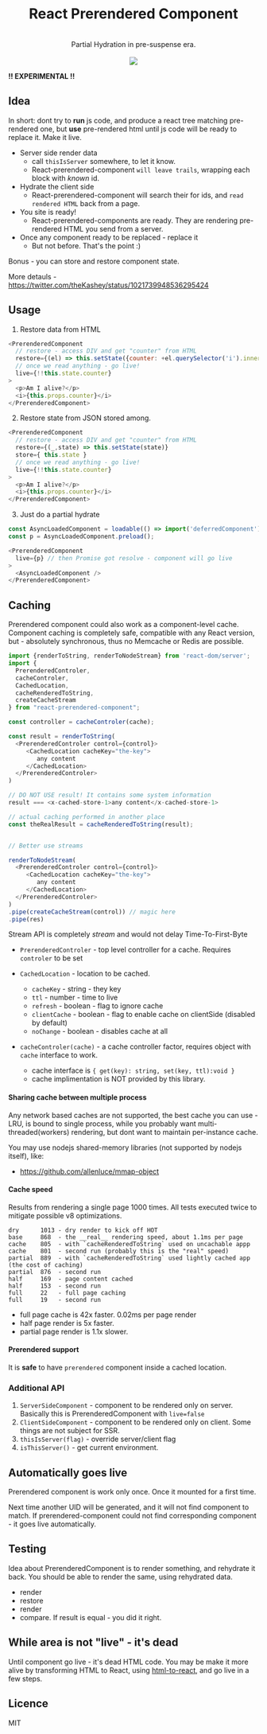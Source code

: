 <div align="center">
  <h1>React Prerendered Component</h1>
  <br/>
  Partial Hydration in pre-suspense era. 
  <br/>
  <br/>
  
  <a href="https://www.npmjs.com/package/react-prerendered-component">
    <img src="https://img.shields.io/npm/v/react-prerendered-component.svg?style=flat-square" />
  </a>
</div>

__!! EXPERIMENTAL !!__
 
## Idea
In short: dont try to __run__ js code, and produce a react tree matching pre-rendered one,
but __use__ pre-rendered html until js code will be ready to replace it. Make it live.

- Server side render data 
  - call `thisIsServer` somewhere, to let it know.
  - React-prerendered-component `will leave trails`, wrapping each block with _known_ id.
- Hydrate the client side 
  - React-prerendered-component will search their for ids, and `read rendered HTML` back from a page.
- You site is ready!
  - React-prerendered-components are ready. They are rendering pre-rendered HTML you send from a server.
- Once any component ready to be replaced - replace it
  - But not before. That's the point :)
  
Bonus - you can store and restore component state.

More detauls - https://twitter.com/theKashey/status/1021739948536295424

## Usage

1. Restore data from HTML
```js
<PrerenderedComponent
  // restore - access DIV and get "counter" from HTML
  restore={(el) => this.setState({counter: +el.querySelector('i').innerHTML})}
  // once we read anything - go live!
  live={!!this.state.counter}
>
  <p>Am I alive?</p>
  <i>{this.props.counter}</i>
</PrerenderedComponent>
```    

2. Restore state from JSON stored among.
```js
<PrerenderedComponent
  // restore - access DIV and get "counter" from HTML
  restore={(_,state) => this.setState(state)}
  store={ this.state }
  // once we read anything - go live!
  live={!!this.state.counter}  
>
  <p>Am I alive?</p>
  <i>{this.props.counter}</i>
</PrerenderedComponent>
```    

3. Just do a partial hydrate
```js
const AsyncLoadedComponent = loadable(() => import('deferredComponent'));
const p = AsyncLoadedComponent.preload();

<PrerenderedComponent
  live={p} // then Promise got resolve - component will go live  
>
  <AsyncLoadedComponent />
</PrerenderedComponent>
```

## Caching
Prerendered component could also work as a component-level cache.
Component caching is completely safe, compatible with any React version, but - absolutely
synchronous, thus no Memcache or Redis are possible.
 
```js
import {renderToString, renderToNodeStream} from 'react-dom/server';
import {
  PrerenderedControler, 
  cacheControler, 
  CachedLocation, 
  cacheRenderedToString, 
  createCacheStream
} from "react-prerendered-component";

const controller = cacheControler(cache);

const result = renderToString(
  <PrerenderedControler control={control}>
     <CachedLocation cacheKey="the-key">
        any content
     </CachedLocation>
  </PrerenderedControler>
)

// DO NOT USE result! It contains some system information  
result === <x-cached-store-1>any content</x-cached-store-1>

// actual caching performed in another place
const theRealResult = cacheRenderedToString(result);


// Better use streams

renderToNodeStream(
  <PrerenderedControler control={control}>
     <CachedLocation cacheKey="the-key">
        any content
     </CachedLocation>
  </PrerenderedControler>
)
.pipe(createCacheStream(control)) // magic here
.pipe(res)
```
Stream API is completely _stream_ and would not delay Time-To-First-Byte

- `PrerenderedControler` - top level controller for a cache. Requires `controler` to be set
- `CachedLocation` - location to be cached. 
  - `cacheKey` - string - they key
  - `ttl` - number - time to live
  - `refresh` - boolean - flag to ignore cache
  - `clientCache` - boolean - flag to enable cache on clientSide (disabled by default)
  - `noChange` - boolean - disables cache at all
  
- `cacheControler(cache)` - a cache controller factor, requires object with `cache` interface to work.
  - cache interface is `{ get(key): string, set(key, ttl):void }`
  - cache implimentation is NOT provided by this library.
  
#### Sharing cache between multiple process
Any network based caches are not supported, the best cache you can use - LRU, is bound to single
process, while you probably want multi-threaded(workers) rendering, but dont want to maintain 
per-instance cache.

You may use nodejs shared-memory libraries (not supported by nodejs itself), like:
 - https://github.com/allenluce/mmap-object 

#### Cache speed
Results from rendering a single page 1000 times. All tests executed twice to mitigate possible v8 optimizations.
```text
dry      1013 - dry render to kick off HOT
base     868  - the __real__ rendering speed, about 1.1ms per page
cache    805  - with `cacheRenderedToString` used on uncachable appp
cache    801  - second run (probably this is the "real" speed)
partial  889  - with `cacheRenderedToString` used lightly cached app (the cost of caching)
partial  876  - second run
half     169  - page content cached
half     153  - second run
full     22   - full page caching
full     19   - second run
```
- full page cache is 42x faster. 0.02ms per page render
- half page render is 5x faster.
- partial page render is 1.1x slower.

#### Prerendered support
It is __safe__ to have `prerendered` component inside a cached location.


### Additional API
1. `ServerSideComponent` - component to be rendered only on server. Basically this is PrerenderedComponent with `live=false`
2. `ClientSideComponent` - component to be rendered only on client. Some things are not subject for SSR.
3. `thisIsServer(flag)` - override server/client flag
4. `isThisServer()` - get current environment.

## Automatically goes live
Prerendered component is work only once. Once it mounted for a first time. 

Next time another UID will be generated, and it will not find component to match.
If prerendered-component could not find corresponding component - it goes live automatically.

## Testing
Idea about PrerenderedComponent is to render something, and rehydrate it back. You should be able to 
render the same, using rehydrated data.
- render
- restore
- render
- compare. If result is equal - you did it right.

## While area is not "live" - it's dead
Until component go live - it's dead HTML code. You may be make it more alive by
transforming HTML to React, using [html-to-react](https://github.com/aknuds1/html-to-react),
and go live in a few steps.

## Licence
MIT
